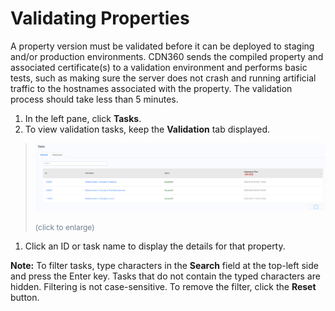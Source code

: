 <!--?xml version="1.0" encoding="utf-8"?-->

# Validating Properties

A property version must be validated before it can be deployed to staging and/or production environments. CDN360 sends the compiled property and associated certificate(s) to a validation environment and performs basic tests, such as making sure the server does not crash and running artificial traffic to the hostnames associated with the property. The validation process should take less than 5 minutes.

1. In the left pane, click **Tasks**.
2. To view validation tasks, keep the **Validation** tab displayed.

<!-- -->

> ![null](<../Resources/Images/Validations_Overview.png>)
> 
> <span style="color: #708090; font-size: 9pt;">(click to enlarge)</span>

1. Click an ID or task name to display the details for that property.

<!-- -->

**Note:** To filter tasks, type characters in the **Search** field at the top-left side and press the Enter key. Tasks that do not contain the typed characters are hidden. Filtering is not case-sensitive. To remove the filter, click the **Reset** button.

